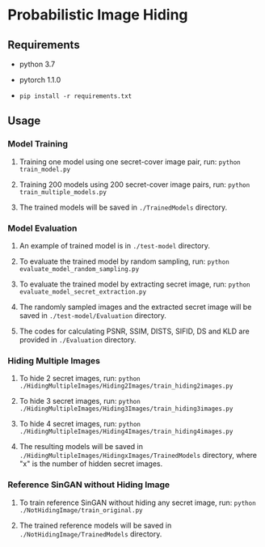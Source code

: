 # Probabilistic Image Hiding

## Requirements
* python 3.7

* pytorch 1.1.0

* ``pip install -r requirements.txt``

## Usage

### Model Training
1. Training one model using one secret-cover image pair, run: ``python train_model.py``

2. Training 200 models using 200 secret-cover image pairs, run: ``python train_multiple_models.py``

3. The trained models will be saved in ``./TrainedModels`` directory.

### Model Evaluation
1. An example of trained model is in ``./test-model`` directory.

2. To evaluate the trained model by random sampling, run: ``python evaluate_model_random_sampling.py``

3. To evaluate the trained model by extracting secret image, run: ``python evaluate_model_secret_extraction.py``

4. The randomly sampled images and the extracted secret image will be saved in ``./test-model/Evaluation`` directory.

5. The codes for calculating PSNR, SSIM, DISTS, SIFID, DS and KLD are provided in ``./Evaluation`` directory.

### Hiding Multiple Images
1. To hide 2 secret images, run: ``python ./HidingMultipleImages/Hiding2Images/train_hiding2images.py``

2. To hide 3 secret images, run: ``python ./HidingMultipleImages/Hiding3Images/train_hiding3images.py``

3. To hide 4 secret images, run: ``python ./HidingMultipleImages/Hiding4Images/train_hiding4images.py``

4. The resulting models will be saved in ``./HidingMultipleImages/HidingxImages/TrainedModels`` directory, where "x" is the number of hidden secret images.

### Reference SinGAN without Hiding Image
1. To train reference SinGAN without hiding any secret image, run: ``python ./NotHidingImage/train_original.py``

2. The trained reference models will be saved in ``./NotHidingImage/TrainedModels`` directory.
